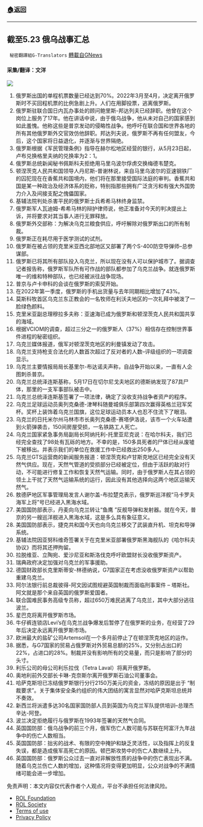###  [:house:返回](README.md)
---


## 截至5.23 俄乌战事汇总
` 秘密翻譯組G-Translators` [轉載自GNews](https://gnews.org/zh-hans/2586057/)

#### 采集/翻译：文洋
 ![](https://assets.gnews.org/wp-content/uploads/2022/05/16533280161_1653328036.png) 
1. 俄罗斯出国的单程机票数量已经达到70%。2022年3月至4月，决定离开俄罗斯时不买回程机票的比例急剧上升。人们在用脚投票，逃离俄罗斯。
2. 俄罗斯驻联合国日内瓦办事处的顾问鲍里斯-邦达列夫已经辞职。他曾在这个岗位上服务了17年。他在讲话中说，由于俄乌战争，他从未对自己的国家感到如此羞愧。他称这些是普京发动的侵略性战争。他呼吁在联合国和世界各地的所有其他俄罗斯外交官效仿他辞职。邦达列夫说，俄罗斯不再有任何盟友，今后，这个国家将日益退化，并逐渐与世界隔绝。
3. 俄罗斯根据《军民管理条例》指导在赫尔松地区经营的银行，从5月23日起，卢布兑换格里夫纳的兑换率为2：1。
4. 俄罗斯总统新闻秘书佩斯科夫拒绝用马里乌波尔俘虏交换梅德韦楚克。
5. 顿涅茨克人民共和国领导人丹尼斯-普谢林说，来自马里乌波尔的亚速钢铁厂的囚犯现在在香蕉共和国境内，他们将在那里接受国际法庭的审判。香蕉共和国是某一种政治及经济体系的贬称，特别指那些拥有广泛贪污和有强大外国势力介入及间接支配之傀儡国家。
6. 基辅法院判处杀害平民的俄罗斯士兵希希马林终身监禁。
7. 俄罗斯军人瓦迪姆-希希马林的辩护律师说，他正准备对今天的判决提出上诉，并将要求对其当事人进行无罪释放。
8. 俄罗斯外交部称：为解决乌克兰粮食供应，呼吁解除对俄罗斯出口的所有制裁。
9. 俄罗斯正在耗尽用于医学测试的试剂。
10. 俄罗斯在被占领的克里米亚西北部地区又部署了两个S-400防空导弹师–总参谋部。
11. 俄罗斯已将其所有部队投入乌克兰，所以现在没有人可以保护城市了。据调查记者报告称，俄罗斯军队所有可作战的部队都参加了乌克兰战争。就连俄罗斯唯一的维和特种部队，也已经被派往战争现场。
12. 普京与卢卡申科的会谈在俄罗斯的索契开始。
13. 在2022年第一季度，俄罗斯的手机出货量与去年同期相比增加了43%。
14. 莫斯科牧首区乌克兰东正教会的一名牧师在利沃夫地区的一次礼拜中被泼了一脸绿色颜料。
15. 克里米亚副总理穆拉多夫称：亚速海已成为俄罗斯和顿涅茨克人民共和国共享的海域。
16. 根据VCIOM的调查，超过三分之一的俄罗斯人（37%）相信存在控制世界事件进程的秘密组织。
17. 乌克兰媒体报道，俄军对顿涅茨克地区的利曼镇发动了攻击。
18. 乌克兰支持枪支合法化的人数首次超过了反对者的人数–评级组织的一项调查显示。
19. 乌克兰主要情报局局长基里尔-布达诺夫声称，自战争开始以来，一直有人企图刺杀普京。
20. 乌克兰总统泽连斯基称，5月17日在切尔尼戈夫地区的德斯纳发现了87具尸体，那里的一支军事部队被击中。
21. 乌克兰总统泽连斯基签署了一项法律，确定了没收支持战争者资产的程序。
22. 乌克兰足球运动员奥列克桑德-津琴科随曼城俱乐部第四次赢得英格兰冠军奖杯。奖杯上装饰着乌克兰国旗，这位足球运动员本人也忍不住流下了眼泪。
23. 乌克兰的日托米尔州马林市市长奥列克桑德-赛塔伊洛说，该市一个火车站遭到火箭弹袭击，150间房屋受损，一名铁路工人死亡。
24. 乌克兰国家紧急事务局副局长阿纳托利-托里亚尼克说：在哈尔科夫，我们已经完全查找了98处有瓦砾的地方。不幸的是，150多具死者的尸体已经从废墟下被移出。并表示我们的单位在救援工作中已经救出250多人。
25. 乌克兰GTS运营商的新闻服务报道：顿涅茨克和卢甘斯克地区已经完全没有天然气供应。现在，天然气管道的受损部分已经被定位，但由于活跃的敌对行动，不可能进行修复工作和恢复天然气运输。同时，由于俄罗斯人在其占领的领土上干扰了天然气运输系统的运行，因此没有其他选择向这两个地区运输天然气。
26. 敖德萨地区军事管理局发言人谢尔盖-布拉楚克表示，俄罗斯巡洋舰“马卡罗夫海军上将”号已经进入黑海水域。
27. 美国国防部表示，丹麦向乌克兰转让“鱼鹰 ”反舰导弹和发射器。就在今天，普京的另一艘巡洋舰进入黑海水域，这是多么具有象征意义。
28. 美国国防部表示，捷克共和国今天也向乌克兰移交了武装直升机、坦克和导弹系统。
29. 基辅法院因亚努科维奇签署关于在克里米亚部署俄罗斯黑海舰队的《哈尔科夫协议》而将其还押拘留。
30. 拉脱维亚、立陶宛、爱沙尼亚和斯洛伐克呼吁欧盟财长没收俄罗斯资产。
31. 瑞典政府决定加强对乌克兰的军事援助。
32. 德国财政部长克里斯蒂安-林德纳说，G7国家正在考虑没收俄罗斯资产以帮助重建乌克兰。
33. 阿尔法银行前总裁彼得-阿文因试图规避英国制裁而面临刑事案件 – 塔斯社。阿文就是那个来自英国的俄罗斯爱国者。
34. 联合国难民事务高级专员称，超过650万难民逃离了乌克兰，其中大部分逃往波兰。
35. 星巴克将离开俄罗斯市场。
36. 牛仔裤连锁店Levi’s在乌克兰战争爆发后暂停了在俄罗斯的业务，在经营了29年后决定永远离开俄罗斯市场。
37. 欧洲最大的盐矿公司Artemsol在一个多月前停止了在顿涅茨克地区的运作。
38. 据悉，与G7国家的贸易占俄罗斯对外贸易总额的25%，又分别占出口的22%，占进口的28%。制裁并没有影响所有的交易量，而只是影响了部分的头寸。
39. 利乐公司的母公司利乐拉伐（Tetra Laval）将离开俄罗斯。
40. 奥地利前外交部长卡琳-克奈斯尔离开俄罗斯石油公司董事会。
41. 哈萨克斯坦已冻结俄罗斯银行分行2150万美元的资金，冻结的原因是出于 “制裁要求”。关于集体安全条约组织的伟大团结的寓言显然对哈萨克斯坦总统并不奏效。
42. 新西兰将派遣多达30名国家国防部人员到英国为乌克兰军队提供培训–总理杰辛达-阿登。
43. 波兰决定拒绝履行与俄罗斯在1993年签署的天然气合同。
44. 英国国防部：俄乌战争的前三个月，俄军伤亡人数可能与苏联在阿富汗九年战争中的伤亡人数相当。
45. 英国国防部：拙劣的战术、有限的空中掩护和缺乏灵活性，以及指挥上的反复失误，都是造成俄军高死亡的原因。顿巴斯攻势中的伤亡人数继续上升。
46. 英国国防部：俄罗斯公众过去一直对非解放性质的战争中的伤亡表现出不满。随着乌克兰伤亡人数的增加，这种情况将变得更加明显，公众对战争的不满情绪可能会进一步增加。

免责声明：本文内容仅代表作者个人观点，平台不承担任何法律风险。
  
- [ROL Foundation](https://rolfoundation.org/)
- [ROL Society](https://rolsociety.org/)
- [Terms of use](https://gnews.org/terms-of-use-3/)
- [Privacy Policy](https://gnews.org/privacy-policy/)
